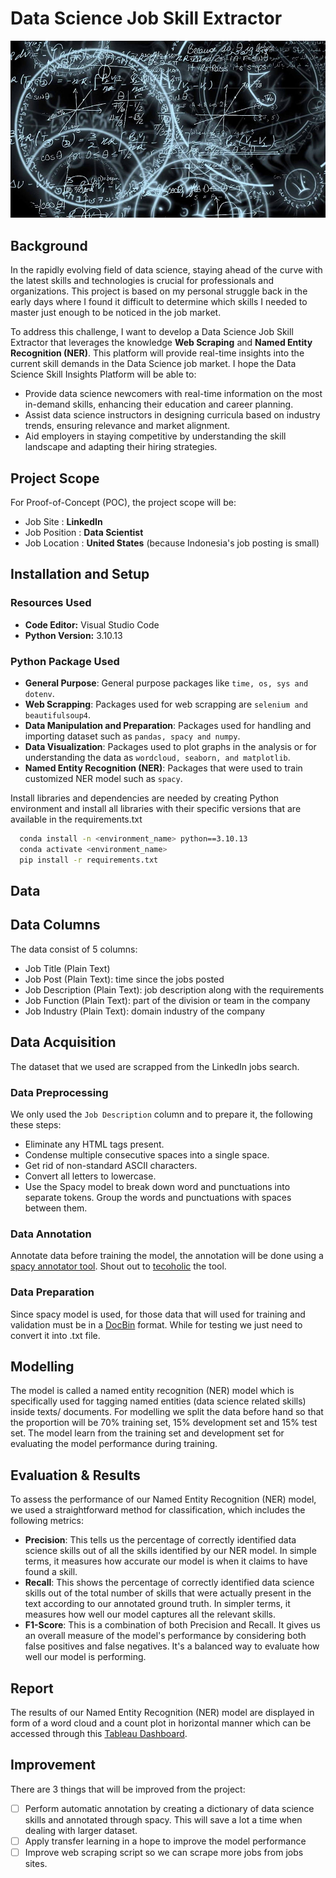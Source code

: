 
# Data Science Job Skill Extractor

<p align="center">
  <img src="reports/figures/data-science-skills.jpg" alt="Data Science Skills"/>
</p>


## Background
In the rapidly evolving field of data science, staying ahead of the curve with the latest skills and technologies is crucial for professionals and organizations. This project is based on my personal struggle back in the early days where I found it difficult to determine which skills I needed to master just enough to be noticed in the job market.

To address this challenge, I want to develop a Data Science Job Skill Extractor that leverages the knowledge **Web Scraping** and **Named Entity Recognition (NER)**. This platform will provide real-time insights into the current skill demands in the Data Science job market. I hope the Data Science Skill Insights Platform will be able to:

- Provide data science newcomers with real-time information on the most in-demand skills, enhancing their education and career planning.
- Assist data science instructors in designing curricula based on industry trends, ensuring relevance and market alignment.
- Aid employers in staying competitive by understanding the skill landscape and adapting their hiring strategies.
## Project Scope
For Proof-of-Concept (POC), the project scope will be:
- Job Site : **LinkedIn**
- Job Position : **Data Scientist**
- Job Location : **United States** (because Indonesia's job posting is small)

## Installation and Setup
### Resources Used
- **Code Editor:** Visual Studio Code
- **Python Version:** 3.10.13

### Python Package Used
- **General Purpose**: General purpose packages like `time, os, sys and dotenv`.
- **Web Scrapping**: Packages used for web scrapping are `selenium and beautifulsoup4`.
- **Data Manipulation and Preparation**: Packages used for handling and importing dataset such as `pandas, spacy and numpy`.
- **Data Visualization**: Packages used to plot graphs in the analysis or for understanding the data as `wordcloud, seaborn, and matplotlib`.
- **Named Entity Recognition (NER)**: Packages that were used to train customized NER model such as `spacy`.

Install libraries and dependencies are needed by creating Python environment and install all libraries with their specific versions that are available in the requirements.txt

```bash
  conda install -n <environment_name> python==3.10.13
  conda activate <environment_name>
  pip install -r requirements.txt
```
## Data
## Data Columns
The data consist of 5 columns:
 - Job Title (Plain Text)
 - Job Post (Plain Text): time since the jobs posted
 - Job Description (Plain Text): job description along with the requirements
 - Job Function (Plain Text): part of the division or team in the company
 - Job Industry (Plain Text): domain industry of the company

## Data Acquisition
The dataset that we used are scrapped from the LinkedIn jobs search.

### Data Preprocessing
We only used the `Job Description` column and to prepare it, the following these steps:
- Eliminate any HTML tags present.
- Condense multiple consecutive spaces into a single space.
- Get rid of non-standard ASCII characters.
- Convert all letters to lowercase.
- Use the Spacy model to break down word and punctuations into separate tokens. Group the words and punctuations with spaces between them.

### Data Annotation
Annotate data before training the model, the annotation will be done using a [spacy annotator tool](https://tecoholic.github.io/ner-annotator/). Shout out to [tecoholic](https://github.com/tecoholic) the tool.

### Data Preparation
Since spacy model is used, for those data that will used for training and validation must be in a [DocBin](https://spacy.io/api/docbin) format. While for testing we just need to convert it into .txt file.

## Modelling
The model is called a named entity recognition (NER) model which is specifically used for tagging named entities (data science related skills) inside texts/ documents. For modelling we split the data before hand so that the proportion will be 70% training set, 15% development set and 15% test set. The model learn from the training set and development set for evaluating the model performance during training.

## Evaluation & Results
To assess the performance of our Named Entity Recognition (NER) model, we used a straightforward method for classification, which includes the following metrics:

- **Precision**: This tells us the percentage of correctly identified data science skills out of all the skills identified by our NER model. In simple terms, it measures how accurate our model is when it claims to have found a skill.
- **Recall**: This shows the percentage of correctly identified data science skills out of the total number of skills that were actually present in the text according to our annotated ground truth. In simpler terms, it measures how well our model captures all the relevant skills.
- **F1-Score**: This is a combination of both Precision and Recall. It gives us an overall measure of the model's performance by considering both false positives and false negatives. It's a balanced way to evaluate how well our model is performing.

## Report
The results of our Named Entity Recognition (NER) model are displayed in form of a word cloud and a count plot in horizontal manner which can be accessed through this [Tableau Dashboard](https://public.tableau.com/app/profile/marcellinus.witarsah/viz/DataScienceJobSkillsPlatform/Frontpage).

## Improvement
There are 3 things that will be improved from the project:
* [ ] Perform automatic annotation by creating a dictionary of data science skills and annotated through spacy. This will save a lot a time when dealing with larger dataset.
* [ ] Apply transfer learning in a hope to improve the model performance
* [ ] Improve web scraping script so we can scrape more jobs from jobs sites.  

